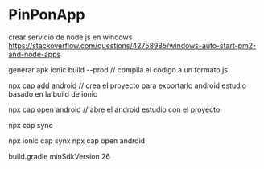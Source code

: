 # PinPonApp


crear servicio de node js en windows
https://stackoverflow.com/questions/42758985/windows-auto-start-pm2-and-node-apps



generar apk
ionic build --prod  // compila el codigo a un formato js

npx cap add android // crea el proyecto para exportarlo android estudio basado en la build de ionic

npx cap open android // abre el android estudio con el proyecto

npx cap sync



npx ionic cap synx
npx cap open android



build.gradle minSdkVersion 26
<meta-data 
android:name="com.google.mlkit.vision.DEPENDENCIES" 
android:value="barcode_ui"/>


<uses-permission android:name="android.permission.READ_EXTERNAL_STORAGE" />
<!-- Para Android 13+ (API 33+), usa también este permiso -->
<uses-permission android:name="android.permission.READ_MEDIA_IMAGES" />